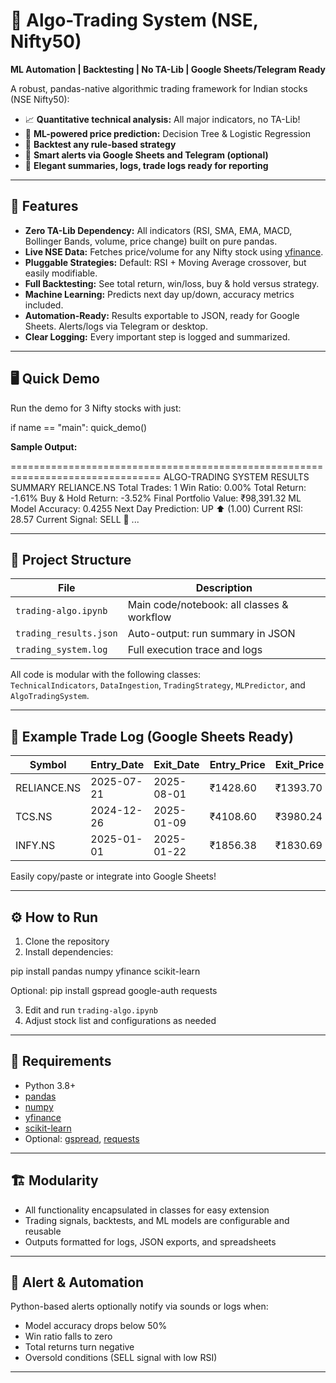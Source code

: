 # 🚀 Algo-Trading System (NSE, Nifty50)  
**ML Automation | Backtesting | No TA-Lib | Google Sheets/Telegram Ready**

A robust, pandas-native algorithmic trading framework for Indian stocks (NSE Nifty50):

- 📈 **Quantitative technical analysis:** All major indicators, no TA-Lib!  
- 🤖 **ML-powered price prediction:** Decision Tree & Logistic Regression  
- 🔗 **Backtest any rule-based strategy**  
- 📢 **Smart alerts via Google Sheets and Telegram (optional)**  
- 📝 **Elegant summaries, logs, trade logs ready for reporting**  

---

## 🎯 Features

- **Zero TA-Lib Dependency:** All indicators (RSI, SMA, EMA, MACD, Bollinger Bands, volume, price change) built on pure pandas.  
- **Live NSE Data:** Fetches price/volume for any Nifty stock using [yfinance](https://github.com/ranaroussi/yfinance).  
- **Pluggable Strategies:** Default: RSI + Moving Average crossover, but easily modifiable.  
- **Full Backtesting:** See total return, win/loss, buy & hold versus strategy.  
- **Machine Learning:** Predicts next day up/down, accuracy metrics included.  
- **Automation-Ready:** Results exportable to JSON, ready for Google Sheets. Alerts/logs via Telegram or desktop.  
- **Clear Logging:** Every important step is logged and summarized.  

---

## 🖥️ Quick Demo

Run the demo for 3 Nifty stocks with just:

if name == "main":
quick_demo()

**Sample Output:**

================================================================================
ALGO-TRADING SYSTEM RESULTS SUMMARY
RELIANCE.NS
Total Trades: 1
Win Ratio: 0.00%
Total Return: -1.61%
Buy & Hold Return: -3.52%
Final Portfolio Value: ₹98,391.32
ML Model Accuracy: 0.4255
Next Day Prediction: UP ⬆️ (1.00)
Current RSI: 28.57
Current Signal: SELL 🔴
...

---

## 📁 Project Structure

| File                 | Description                               |
|----------------------|-------------------------------------------|
| `trading-algo.ipynb` | Main code/notebook: all classes & workflow |
| `trading_results.json` | Auto-output: run summary in JSON          |
| `trading_system.log` | Full execution trace and logs             |

All code is modular with the following classes:  
`TechnicalIndicators`, `DataIngestion`, `TradingStrategy`, `MLPredictor`, and `AlgoTradingSystem`.

---

## 🚦 Example Trade Log (Google Sheets Ready)

| Symbol      | Entry_Date | Exit_Date | Entry_Price | Exit_Price | PnL%  |
|-------------|-------------|-----------|-------------|------------|--------|
| RELIANCE.NS | 2025-07-21  | 2025-08-01| ₹1428.60    | ₹1393.70   | -2.44% |
| TCS.NS      | 2024-12-26  | 2025-01-09| ₹4108.60    | ₹3980.24   | -3.12% |
| INFY.NS     | 2025-01-01  | 2025-01-22| ₹1856.38    | ₹1830.69   | -1.38% |

Easily copy/paste or integrate into Google Sheets!

---

## ⚙️ How to Run

1. Clone the repository  
2. Install dependencies:

pip install pandas numpy yfinance scikit-learn

Optional:
pip install gspread google-auth requests

3. Edit and run `trading-algo.ipynb`  
4. Adjust stock list and configurations as needed  

---

## 🧩 Requirements

- Python 3.8+  
- [pandas](https://pandas.pydata.org/)  
- [numpy](https://numpy.org/)  
- [yfinance](https://github.com/ranaroussi/yfinance)  
- [scikit-learn](https://scikit-learn.org/)  
- Optional: [gspread](https://docs.gspread.org/), [requests](https://docs.python-requests.org/)  

---

## 🏗️ Modularity

- All functionality encapsulated in classes for easy extension  
- Trading signals, backtests, and ML models are configurable and reusable  
- Outputs formatted for logs, JSON exports, and spreadsheets  

---

## 📢 Alert & Automation

Python-based alerts optionally notify via sounds or logs when:

- Model accuracy drops below 50%  
- Win ratio falls to zero  
- Total returns turn negative  
- Oversold conditions (SELL signal with low RSI)  

---
